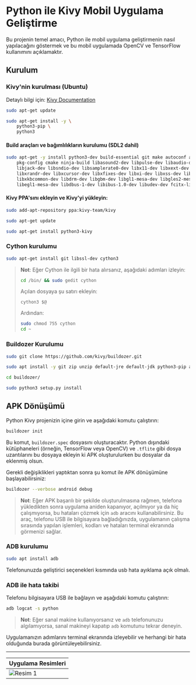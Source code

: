 
# Python ile Kivy Mobil Uygulama Geliştirme

Bu projenin temel amacı, Python ile mobil uygulama geliştirmenin nasıl yapılacağını göstermek ve bu mobil uygulamada OpenCV ve TensorFlow kullanımını açıklamaktır.

## Kurulum

### Kivy'nin kurulması (Ubuntu)
Detaylı bilgi için: [Kivy Documentation](https://kivy.org/doc/stable/installation/installation-linux.html#ubuntu-11-10-or-newer)

```bash
sudo apt-get update

sudo apt-get install -y \
    python3-pip \
    python3
```

#### Build araçları ve bağımlılıkların kurulumu (SDL2 dahil)
```bash
sudo apt-get -y install python3-dev build-essential git make autoconf automake libtool \
    pkg-config cmake ninja-build libasound2-dev libpulse-dev libaudio-dev \
    libjack-dev libsndio-dev libsamplerate0-dev libx11-dev libxext-dev \
    libxrandr-dev libxcursor-dev libxfixes-dev libxi-dev libxss-dev libwayland-dev \
    libxkbcommon-dev libdrm-dev libgbm-dev libgl1-mesa-dev libgles2-mesa-dev \
    libegl1-mesa-dev libdbus-1-dev libibus-1.0-dev libudev-dev fcitx-libs-dev
```

#### Kivy PPA'sını ekleyin ve Kivy'yi yükleyin:
```bash
sudo add-apt-repository ppa:kivy-team/kivy

sudo apt-get update

sudo apt-get install python3-kivy
```

### Cython kurulumu
```bash
sudo apt-get install git libssl-dev cython3
```

> **Not**: Eğer Cython ile ilgili bir hata alırsanız, aşağıdaki adımları izleyin:
> 
> ```bash
> cd /bin/ && sudo gedit cython
> ```
> Açılan dosyaya şu satırı ekleyin:
> ```
> cython3 $@
> ```
> Ardından:
> ```bash
> sudo chmod 755 cython
> cd ~
> ```

### Buildozer Kurulumu

```bash
sudo git clone https://github.com/kivy/buildozer.git

sudo apt install -y git zip unzip default-jre default-jdk python3-pip autoconf libtool pkg-config zlib1g-dev libncurses5-dev libncursesw5-dev libtinfo5 cmake libffi-dev

cd buildozer/

sudo python3 setup.py install
```

## APK Dönüşümü

Python Kivy projenizin içine girin ve aşağıdaki komutu çalıştırın:

```bash
buildozer init
```

Bu komut, `buildozer.spec` dosyasını oluşturacaktır. Python dışındaki kütüphaneleri (örneğin, TensorFlow veya OpenCV) ve `.tflite` gibi dosya uzantılarını bu dosyaya ekleyin ki APK oluşturulurken bu dosyalar da eklenmiş olsun.

Gerekli değişiklikleri yaptıktan sonra şu komut ile APK dönüşümüne başlayabilirsiniz:

```bash
buildozer --verbose android debug
```

> **Not**: Eğer APK başarılı bir şekilde oluşturulmasına rağmen, telefona yükledikten sonra uygulama aniden kapanıyor, açılmıyor ya da hiç çalışmıyorsa, bu hataları çözmek için `adb` aracını kullanabilirsiniz. Bu araç, telefonu USB ile bilgisayara bağladığınızda, uygulamanın çalışma sırasında yapılan işlemleri, kodları ve hataları terminal ekranında görmenizi sağlar.

### ADB kurulumu

```bash
sudo apt install adb
```
Telefonunuzda geliştirici seçenekleri kısmında usb hata ayıklama açık olmalı.

### ADB ile hata takibi
Telefonu bilgisayara USB ile bağlayın ve aşağıdaki komutu çalıştırın:

```bash
adb logcat -s python
```

> **Not**: Eğer sanal makine kullanıyorsanız ve `adb` telefonunuzu algılamıyorsa, sanal makineyi kapatıp `adb` komutunu tekrar deneyin.

Uygulamanızın adımlarını terminal ekranında izleyebilir ve herhangi bir hata olduğunda burada görüntüleyebilirsiniz.

***

| Uygulama Resimleri                                                                                                 |
| --------------------------------------------------------------------------------------------------------------------- |
| ![Resim 1](https://github.com/user-attachments/assets/6273ab7a-1fbd-48a6-8593-c4ae2a6098f0) | ![Resim 2](https://github.com/user-attachments/assets/793a3733-d53e-40cb-87c2-09841d76d375) | ![Resim 3](https://github.com/user-attachments/assets/4f363adb-21f7-4353-b1f5-3939cb3f314a) |

